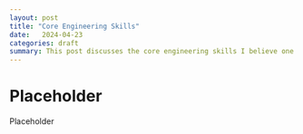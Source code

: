```yaml
---  
layout: post 
title: "Core Engineering Skills" 
date:   2024-04-23
categories: draft
summary: This post discusses the core engineering skills I believe one needs to excel.
---
```


# Placeholder

Placeholder
